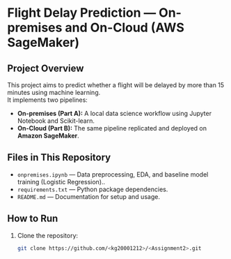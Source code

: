 # Flight Delay Prediction — On-premises and On-Cloud (AWS SageMaker)

## Project Overview
This project aims to predict whether a flight will be delayed by more than 15 minutes using machine learning.  
It implements two pipelines:
- **On-premises (Part A):** A local data science workflow using Jupyter Notebook and Scikit-learn.
- **On-Cloud (Part B):** The same pipeline replicated and deployed on **Amazon SageMaker**.

## Files in This Repository
- `onpremises.ipynb` — Data preprocessing, EDA, and baseline model training (Logistic Regression)..
- `requirements.txt` — Python package dependencies.
- `README.md` — Documentation for setup and usage.

## How to Run
1. Clone the repository:
   ```bash
   git clone https://github.com/<kg20001212>/<Assignment2>.git
